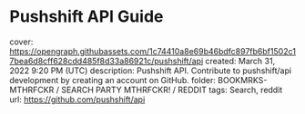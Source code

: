 # Pushshift API Guide

cover: https://opengraph.githubassets.com/1c74410a8e69b46bdfc897fb6bf1502c17bea6d8cff628cdd485f8d33a86921c/pushshift/api
created: March 31, 2022 9:20 PM (UTC)
description: Pushshift API. Contribute to pushshift/api development by creating an account on GitHub.
folder: BOOKMRKS-MTHRFCKR / SEARCH PARTY MTHRFCKR! / REDDIT
tags: Search, reddit
url: https://github.com/pushshift/api